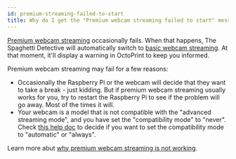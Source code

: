 ```yaml
---
id: premium-streaming-failed-to-start
title: Why do I get the "Premium webcam streaming failed to start" message?
---
```


[Premium webcam streaming](/docs/user-guides/webcam-streaming-for-human-eyes#1-premium-webcam-streaming) occasionally fails. When that happens, The Spaghetti Detective will automatically switch to [basic webcam streaming](/docs/user-guides/webcam-streaming-for-human-eyes#2-basic-webcam-streaming). At that moment, it'll display a warning in OctoPrint to keep you informed.

Premium webcam streaming may fail for a few reasons:

- Occasionally the Raspberry Pi or the webcam will decide that they want to take a break - just kidding. But if premium webcam streaming usually works for you, try to restart the Raspberry Pi to see if the problem will go away. Most of the times it will.
- Your webcam is a model that is not compatible with the "advanced streaming mode", and you have set the "compatibility mode" to "never". Check [this help doc](/docs/user-guides/streaming-compatibility-mode) to decide if you want to set the compatibility mode to "automatic" or "always".

Learn more abut [why premium webcam streaming is not working](/docs/user-guides/webcam-feed-is-laggy).
